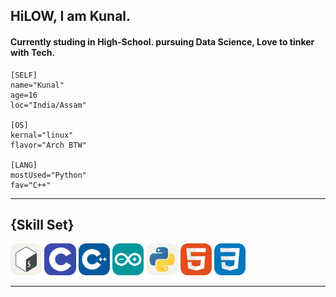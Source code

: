 
<h2>HiLOW, I am Kunal.</h2>
<h4>Currently studing in High-School.
pursuing Data Science, Love to tinker with Tech.
 </h4>

```
[SELF]
name="Kunal"
age=16
loc="India/Assam"

[OS]
kernal="linux"
flavor="Arch BTW"

[LANG]
mostUsed="Python" 
fav="C++"
```
---
<h2>{Skill Set}</h2>


<img src="icons/Bash-Light.svg" width=10%>
<img src="icons/C.svg"width=10%>
<img src="icons/CPP.svg"width=10%>
<img src="icons/Arduino.svg"width=10%>
<img src="icons/Python-Light.svg"width=10%>
<img src="icons/HTML.svg"width=10%>
<img src="icons/CSS.svg"width=10%>

---